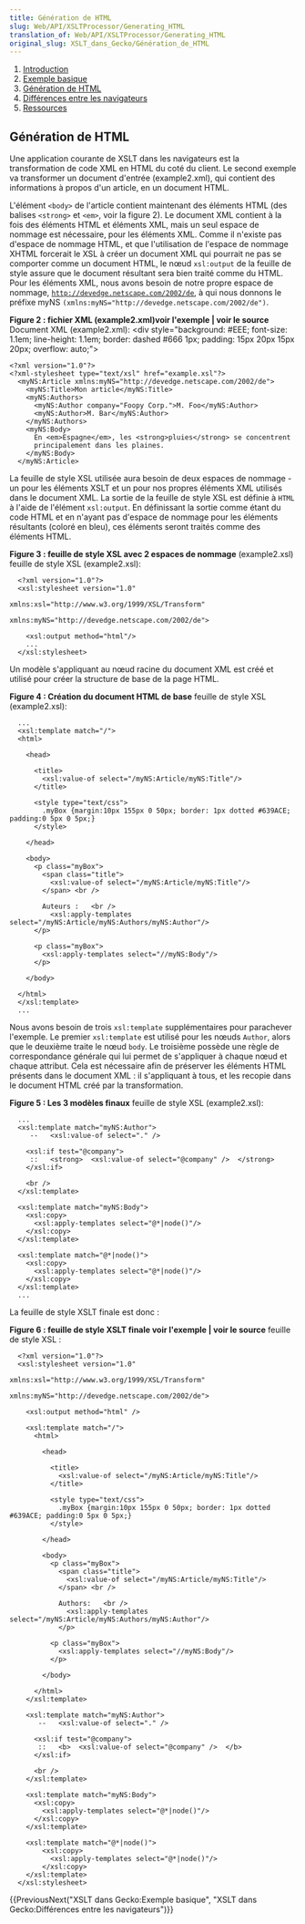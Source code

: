 ```yaml
---
title: Génération de HTML
slug: Web/API/XSLTProcessor/Generating_HTML
translation_of: Web/API/XSLTProcessor/Generating_HTML
original_slug: XSLT_dans_Gecko/Génération_de_HTML
---
```

1.  [Introduction](/fr/docs/XSLT_dans_Gecko)
2.  [Exemple basique](/fr/docs/XSLT_dans_Gecko/Exemple_basique)
3.  [Génération de HTML](/fr/docs/XSLT_dans_Gecko/G%c3%a9n%c3%a9ration_de_HTML)
4.  [Différences entre les navigateurs](/fr/docs/XSLT_dans_Gecko/Diff%c3%a9rences_entre_les_navigateurs)
5.  [Ressources](/fr/docs/XSLT_dans_Gecko/Ressources)

## Génération de HTML

Une application courante de XSLT dans les navigateurs est la transformation de code XML en HTML du coté du client. Le second exemple va transformer un document d'entrée (example2.xml), qui contient des informations à propos d'un article, en un document HTML.

L'élément `<body>` de l'article contient maintenant des éléments HTML (des balises `<strong>` et `<em>`, voir la figure 2). Le document XML contient à la fois des éléments HTML et éléments XML, mais un seul espace de nommage est nécessaire, pour les éléments XML. Comme il n'existe pas d'espace de nommage HTML, et que l'utilisation de l'espace de nommage XHTML forcerait le XSL à créer un document XML qui pourrait ne pas se comporter comme un document HTML, le nœud `xsl:output` de la feuille de style assure que le document résultant sera bien traité comme du HTML. Pour les éléments XML, nous avons besoin de notre propre espace de nommage, [`http://devedge.netscape.com/2002/de`](http://devedge.netscape.com/2002/de), à qui nous donnons le préfixe myNS `(xmlns:myNS="http://devedge.netscape.com/2002/de")`.

**Figure 2 : fichier XML (example2.xml)voir l'exemple | voir le source** Document XML (example2.xml): \<div style="background: #EEE; font-size: 1.1em; line-height: 1.1em; border: dashed #666 1px; padding: 15px 20px 15px 20px; overflow: auto;">

    <?xml version="1.0"?>
    <?xml-stylesheet type="text/xsl" href="example.xsl"?>
      <myNS:Article xmlns:myNS="http://devedge.netscape.com/2002/de">
        <myNS:Title>Mon article</myNS:Title>
        <myNS:Authors>
          <myNS:Author company="Foopy Corp.">M. Foo</myNS:Author>
          <myNS:Author>M. Bar</myNS:Author>
        </myNS:Authors>
        <myNS:Body>
          En <em>Espagne</em>, les <strong>pluies</strong> se concentrent
          principalement dans les plaines.
        </myNS:Body>
      </myNS:Article>

La feuille de style XSL utilisée aura besoin de deux espaces de nommage - un pour les éléments XSLT et un pour nos propres éléments XML utilisés dans le document XML. La sortie de la feuille de style XSL est définie à `HTML` à l'aide de l'élément `xsl:output`. En définissant la sortie comme étant du code HTML et en n'ayant pas d'espace de nommage pour les éléments résultants (coloré en bleu), ces éléments seront traités comme des éléments HTML.

**Figure 3 : feuille de style XSL avec 2 espaces de nommage** (example2.xsl) feuille de style XSL (example2.xsl):

      <?xml version="1.0"?>
      <xsl:stylesheet version="1.0"
                               xmlns:xsl="http://www.w3.org/1999/XSL/Transform"
                               xmlns:myNS="http://devedge.netscape.com/2002/de">

        <xsl:output method="html"/>
        ...
      </xsl:stylesheet>

Un modèle s'appliquant au nœud racine du document XML est créé et utilisé pour créer la structure de base de la page HTML.

**Figure 4 : Création du document HTML de base** feuille de style XSL (example2.xsl):

      ...
      <xsl:template match="/">
      <html>

        <head>

          <title>
            <xsl:value-of select="/myNS:Article/myNS:Title"/>
          </title>

          <style type="text/css">
            .myBox {margin:10px 155px 0 50px; border: 1px dotted #639ACE; padding:0 5px 0 5px;}
          </style>

        </head>

        <body>
          <p class="myBox">
            <span class="title">
              <xsl:value-of select="/myNS:Article/myNS:Title"/>
            </span> <br />

            Auteurs :   <br />
              <xsl:apply-templates select="/myNS:Article/myNS:Authors/myNS:Author"/>
          </p>

          <p class="myBox">
            <xsl:apply-templates select="//myNS:Body"/>
          </p>

        </body>

      </html>
      </xsl:template>
      ...

Nous avons besoin de trois `xsl:template` supplémentaires pour parachever l'exemple. Le premier `xsl:template` est utilisé pour les nœuds `Author`, alors que le deuxième traite le nœud `body`. Le troisième possède une règle de correspondance générale qui lui permet de s'appliquer à chaque nœud et chaque attribut. Cela est nécessaire afin de préserver les éléments HTML présents dans le document XML : il s'appliquant à tous, et les recopie dans le document HTML créé par la transformation.

**Figure 5 : Les 3 modèles finaux** feuille de style XSL (example2.xsl):

      ...
      <xsl:template match="myNS:Author">
         --   <xsl:value-of select="." />

        <xsl:if test="@company">
         ::   <strong>  <xsl:value-of select="@company" />  </strong>
        </xsl:if>

        <br />
      </xsl:template>

      <xsl:template match="myNS:Body">
        <xsl:copy>
          <xsl:apply-templates select="@*|node()"/>
        </xsl:copy>
      </xsl:template>

      <xsl:template match="@*|node()">
        <xsl:copy>
          <xsl:apply-templates select="@*|node()"/>
        </xsl:copy>
      </xsl:template>
      ...

La feuille de style XSLT finale est donc :

**Figure 6 : feuille de style XSLT finale voir l'exemple | voir le source** feuille de style XSL :

      <?xml version="1.0"?>
      <xsl:stylesheet version="1.0"
                               xmlns:xsl="http://www.w3.org/1999/XSL/Transform"
                               xmlns:myNS="http://devedge.netscape.com/2002/de">

        <xsl:output method="html" />

        <xsl:template match="/">
          <html>

            <head>

              <title>
                <xsl:value-of select="/myNS:Article/myNS:Title"/>
              </title>

              <style type="text/css">
                .myBox {margin:10px 155px 0 50px; border: 1px dotted #639ACE; padding:0 5px 0 5px;}
              </style>

            </head>

            <body>
              <p class="myBox">
                <span class="title">
                  <xsl:value-of select="/myNS:Article/myNS:Title"/>
                </span> <br />

                Authors:   <br />
                  <xsl:apply-templates select="/myNS:Article/myNS:Authors/myNS:Author"/>
                </p>

              <p class="myBox">
                <xsl:apply-templates select="//myNS:Body"/>
              </p>

            </body>

          </html>
        </xsl:template>

        <xsl:template match="myNS:Author">
           --   <xsl:value-of select="." />

          <xsl:if test="@company">
           ::   <b>  <xsl:value-of select="@company" />  </b>
          </xsl:if>

          <br />
        </xsl:template>

        <xsl:template match="myNS:Body">
          <xsl:copy>
            <xsl:apply-templates select="@*|node()"/>
          </xsl:copy>
        </xsl:template>

        <xsl:template match="@*|node()">
            <xsl:copy>
              <xsl:apply-templates select="@*|node()"/>
            </xsl:copy>
        </xsl:template>
      </xsl:stylesheet>

{{PreviousNext("XSLT dans Gecko:Exemple basique", "XSLT dans Gecko:Différences entre les navigateurs")}}
